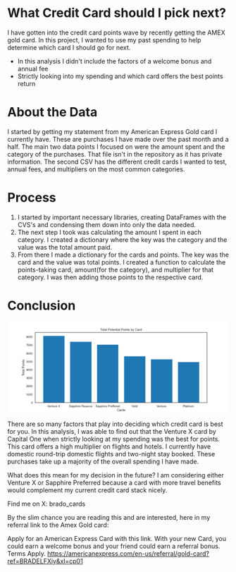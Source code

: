 # What Credit Card should I pick next?

I have gotten into the credit card points wave by recently getting the AMEX gold card. In this project, I wanted to use my past spending to help determine which card I should go for next.

 * In this analysis I didn't include the factors of a welcome bonus and annual fee
 * Strictly looking into my spending and which card offers the best points return

# About the Data
 I started by getting my statement from my American Express Gold card I currently have. These are purchases I have made over the past month and a half. The main two data points I focused on were the amount spent and the category of the purchases. That file isn't in the repository as it has private information. The second CSV has the different credit cards I wanted to test, annual fees, and multipliers on the most common categories. 

 # Process
1. I started by important necessary libraries, creating DataFrames with the CVS's and condensing them down into only the data needed. 
2. The next step I took was calculating the amount I spent in each category. I created a dictionary where the key was the category and the value was the total amount paid. 
3. From there I made a dictionary for the cards and points. The key was the card and the value was total points. I created a function to calculate the points-taking card, amount(for the category), and multiplier for that category. I was then adding those points to the respective card. 

# Conclusion
![alt text](bar_Chart.png)

There are so many factors that play into deciding which credit card is best for you. In this analysis, I was able to find out that the Venture X card by Capital One when strictly looking at my spending was the best for points. This card offers a high multiplier on flights and hotels. I currently have domestic round-trip domestic flights and two-night stay booked. These purchases take up a majority of the overall spending I have made. 

What does this mean for my decision in the future? I am considering either Venture X or Sapphire Preferred because a card with more travel benefits would complement my current credit card stack nicely.

Find me on X: brado_cards

By the slim chance you are reading this and are interested, here in my referral link to the Amex Gold card:

Apply for an American Express Card with this link. With your new Card, you could earn a welcome bonus and your friend could earn a referral bonus. Terms Apply. https://americanexpress.com/en-us/referral/gold-card?ref=BRADELFXiy&xl=cp01

